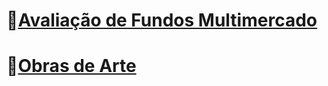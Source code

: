 # 📂[Avaliação de Fundos Multimercado](https://github.com/Moriblo/PUC_EngSoft_MVP4_avalfimult/blob/main/README.md)
# 📂[Obras de Arte](https://github.com/Moriblo/moriblo/blob/main/README_Spt3PUC.md)
